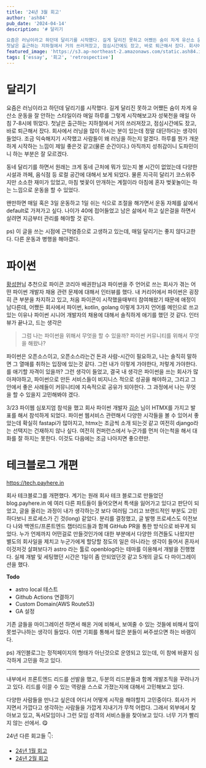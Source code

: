 ```yaml
---
title: '24년 3월 회고'
author: 'ash84'
pub_date: '2024-04-14'
description: '# 달리기

요즘은 러닝이라고 하던데 달리기를 시작했다. 길게 달리진 못하고 어쨌든 숨이 차게 유산소 운동을 잘 안하는 스타일이라 매일 하루를 그렇게 시작해보고자 성북천을 매일 아침 7-8시에 뛰었다. 
첫날은 출근하는 지하철에서 거의 쓰러져잤고, 점심시간에도 잤고, 바로 퇴근해서 잤다. 회사에서 러닝을 많이 하시는 분이 있는데 정말 대단하다는 생각이 들었다. 조금 익숙해지기 시작했고 사람들이 왜 러닝을 하는지 알겠다. 하루를 뭔가 개운하게 시작하는 느낌이 제일 좋은것 같고(물론 순간이다.) 아직까지 성취감이니 도파민이니 하는 부분'
featured_image: 'https://s3.ap-northeast-2.amazonaws.com/static.ash84.io/images/blog/march-2024-retrospective/IMG_5672.jpg'
tags: ['essay', '회고', 'retrospective']
---
```


# 달리기

요즘은 러닝이라고 하던데 달리기를 시작했다. 길게 달리진 못하고 어쨌든 숨이 차게 유산소 운동을 잘 안하는 스타일이라 매일 하루를 그렇게 시작해보고자 성북천을 매일 아침 7-8시에 뛰었다. 
첫날은 출근하는 지하철에서 거의 쓰러져잤고, 점심시간에도 잤고, 바로 퇴근해서 잤다. 회사에서 러닝을 많이 하시는 분이 있는데 정말 대단하다는 생각이 들었다. 조금 익숙해지기 시작했고 사람들이 왜 러닝을 하는지 알겠다. 하루를 뭔가 개운하게 시작하는 느낌이 제일 좋은것 같고(물론 순간이다.) 아직까지 성취감이니 도파민이니 하는 부분은 잘 모르겠다. 

동네 달리기를 하면서 원래는 크게 동네 근처에 뭐가 있는지 볼 시간이 없었는데 다양한 시설과 까페, 음식점 등 로컬 공간에 대해서 보게 되었다. 물론 지극히 달리기 코스위주지만 소소한 재미가 있었고, 마침 벚꽃이 만개하는 계절이라 아침에 혼자 벚꽃놀이는 하는 느낌으로 운동을 할 수 있었다. 

왠만하면 매일 혹은 3일 운동하고 1일 쉬는 식으로 조절을 해가면서 운동 자체를 삶에서 default로 가져가고 싶다. 나이가 40에 접어들었고 남은 삶에서 하고 싶은걸을 하면서 살려면 지금부터 관리를 해야할 것 같다. 

ps) 이 글을 쓰는 시점에 근막염증으로 고생하고 있는데, 매일 달리기는 좋지 않다고한다. 다른 운동과 병행을 해야겠다. 

# 파이썬

[황성현](https://twitter.com/0xd669)님 추천으로 파이콘 코리아 배권한님과 파이썬을 주 언어로 쓰는 회사가 겪는 어떤 파이썬 개발자 채용 관련 문제에 대해서 인터뷰를 했다. 내 커리어에서 파이썬은 굉장히 큰 부분을 차지하고 있고, 처음 파이콘이 시작했을때부터 참여해왔기 때문에 애정이 남다른데, 어쨌든 회사에서 파이썬, kotlin, golang 이렇게 3가지 언어를 메인으로 쓰고 있는 이유나 파이썬 시니어 개발자의 채용에 대해서 솔직하게 애기를 했던 것 같다. 인터뷰가 끝나고, 드는 생각은

> 그럼 나는 파이썬을 위해서 무엇을 할 수 있을까? 
> 파이썬 커뮤니티를 위해서 무엇을 해왔나? 

파이썬은 오픈소스이고, 오픈소스라는건 돈과 사람-시간이 필요하고, 나는 솔직히 말하면 그 열매를 취하는 입장에 있는것 같다. 그런 내가 이렇게 가야한다, 저렇게 가야한다. 를 애기할 자격이 있을까? 그런 생각이 들었고, 결국 내 생각은 파이썬을 쓰는 회사가 많아져야하고, 파이썬으로 만든 서비스들이 비지니스 적으로 성공을 해야하고, 그리고 그 안에서 좋은 사례들이 커뮤니티에 지속적으로 공유가 되야한다. 그 과정에서 나는 무엇을 할 수 있을지 고민해봐야 겠다. 

3/23 파이웹 심포지엄 참석을 했고 회사 파이썬 개발자 [김순](https://twitter.com/sztolabs) 님이 HTMX를 가지고 발표를 해서 참석하게 되었다. 파이썬 웹서비스 관련해서 다양한 시각들을 볼 수 있어서 좋았는데 확실히 fastapi가 많아지고, htmx는 조금씩 소개 되는것 같고 여전히 django라는 선택지는 건재하지 않나 싶다. 여전히 컨퍼런스에서 누군가를 먼저 아는척을 해서 대화를 잘 하지는 못한다. 이것도 다음에는 조금 나아지면 좋으련만. 

# 테크블로그 개편 

https://tech.payhere.in 

회사 테크블로그를 개편했다. 계기는 원래 회사 테크 블로그로 만들었던 blog.payhere.in 에 여러 다른 파트들이 들어오면서 특색을 잃어가고 있다고 판단이 되었고, 글을 올리는 과정이 내가 생각하는것 보다 여러팀 그리고 브랜드적인 부분도 고민하다보니 프로세스가 긴 것(long) 같았다. 분리를 결정했고, 글 발행 프로세스도 이전보다 나와 백엔드/프론트엔드 챕터리드들과 함께 GitHub PR을 통한 방식으로 바꾸게 되었다. 누가 언제까지 어떤걸로 만들것인가에 대한 부분에서 다양한 의견들도 나왔지만 별도의 회사일을 제치고 누군가에게 할당할 정도의 일은 아니라는 생각이 들어서 혼자서 이것저것 살펴보다가 astro 라는 툴로 openblog라는 테마를 이용해서 개발을 진행했다. 실제 개발 및 세팅했던 시간은 1일이 좀 안되었던것 같고 5개의 글도 다 마이그레이션을 했다. 

**Todo** 
- astro local 테스트
- Github Actions 연결하기 
- Custom Domain(AWS Route53)
- GA 설정 

기존 글들을 마이그레이션 하면서 해온 거에 비해서, 보여줄 수 있는 것들에 비해서 많이 못썼구나하는 생각이 들었다. 이번 기회를 통해서 많은 분들이 써주셨으면 하는 바램이다. 

ps) 개인블로그는 정적페이지의 형태가 아닌것으로 운영되고 있는데, 이 참에 바꿀지 심각하게 고민을 하고 있다.

---

내부에서 프론트엔드 리드를 선발을 했고, 두분의 리드분들과 함께 개발조직을 꾸려나가고 있다. 리드를 이끌 수 있는 역량을 스스로 가졌는지에 대해서 고민해보고 있다. 

다양한 사람들을 만나고 싶은데 어디서 어떻게 시작을 해야할지 고민중이다. 회사가 커지면서 가깝다고 생각하는 사람들을 가깝게 지내기가 무척 어렵다. 그래서 외부에서 찾아보고 있고, 독서모임이나 그런 모임 성격의 서비스들을 찾아보고 있다. 너무 기가 빨리지 않는 선에서. 😋

24년 다른 회고들 👇:
- [24년 1월 회고](https://ash84.io/2024/02/01/january-2024-retrospective/)
- [24년 2월 회고](https://ash84.io/2024/03/10/february-2024-retrospective/)

